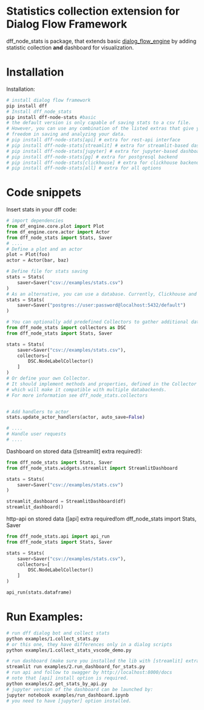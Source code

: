 # Statistics collection extension for Dialog Flow Framework
dff_node_stats is package, that extends basic [dialog_flow_engine](https://github.com/deepmipt/dialog_flow_engine) by adding statistic collection **and** dashboard for visualization.

# Installation
Installation:
```bash
# install dialog flow framework
pip install dff
# Install dff_node_stats
pip install dff-node-stats #basic
# the default version is only capable of saving stats to a csv file.
# However, you can use any combination of the listed extras that give you much more
# freedom in saving and analyzing your data.
# pip install dff-node-stats[api] # extra for rest-api interface
# pip install dff-node-stats[streamlit] # extra for streamlit-based dashboard
# pip install dff-node-stats[jupyter] # extra for jupyter-based dashboard
# pip install dff-node-stats[pg] # extra for postgresql backend
# pip install dff-node-stats[clickhouse] # extra for clickhouse backend
# pip install dff-node-stats[all] # extra for all options
```
# Code snippets

Insert stats in your dff code:
```python
# import dependencies
from df_engine.core.plot import Plot
from df_engine.core.actor import Actor
from dff_node_stats import Stats, Saver
# ....
# Define a plot and an actor
plot = Plot(foo)
actor = Actor(bar, baz)

# Define file for stats saving
stats = Stats(
    saver=Saver("csv://examples/stats.csv")
)
# As an alternative, you can use a database. Currently, Clickhouse and Postgreql are supported
stats = Stats(
    saver=Saver("postgres://user:password@localhost:5432/default")
)

# You can optionally add predefined Collectors to gather additional data
from dff_node_stats import collectors as DSC
from dff_node_stats import Stats, Saver

stats = Stats(
    saver=Saver("csv://examples/stats.csv"),
    collectors=[
        DSC.NodeLabelCollector()
    ]
)
# Or define your own Collector. 
# It should implement methods and properties, defined in the Collector protocol,
# which will make it compatible with multiple databackends.
# For more information see dff_node_stats.collectors


# Add handlers to actor
stats.update_actor_handlers(actor, auto_save=False)

# ....
# Handle user requests
# ....

```
Dashboard on stored data (\[streamlit\] extra required!):
```python
from dff_node_stats import Stats, Saver
from dff_node_stats.widgets.streamlit import StreamlitDashboard

stats = Stats(
    saver=Saver("csv://examples/stats.csv")
)

streamlit_dashboard = StreamlitDashboard(df)
streamlit_dashboard()
```

http-api on stored data (\[api\] extra required!om dff_node_stats import Stats, Saver
```python
from dff_node_stats.api import api_run
from dff_node_stats import Stats, Saver

stats = Stats(
    saver=Saver("csv://examples/stats.csv"),
    collectors=[
        DSC.NodeLabelCollector()
    ]
)

api_run(stats.dataframe)
```


# Run Examples:
```bash
# run dff dialog bot and collect stats
python examples/1.collect_stats.py
# or this one, they have differences only in a dialog scripts
python examples/1.collect_stats_vscode_demo.py

# run dashboard (make sure you installed the lib with [streamlit] extra)
streamlit run examples/2.run_dashboard_for_stats.py
# run api and follow to swagger by http://localhost:8000/docs
# note that [api] install option is required.
python examples/2.get_stats_by_api.py
# jupyter version of the dashboard can be launched by:
jupyter notebook examples/run_dashboard.ipynb
# you need to have [jupyter] option installed.
```
